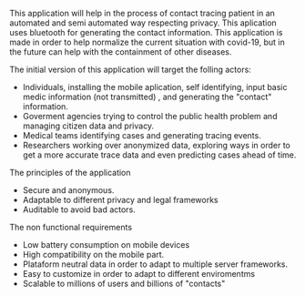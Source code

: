 This application will help in the process of contact tracing patient in an automated and semi automated way respecting privacy. This aplication uses bluetooth for generating the contact information. 
This application is made in order to help normalize the current situation with covid-19, but in the future can help with the containment of other diseases.

The initial version of this application will target the folling actors:
- Individuals, installing the mobile aplication, self identifying, input basic medic information (not transmitted) ,  and generating the "contact" information. 
- Goverment agencies trying to control the public health problem and managing citizen data and privacy. 
- Medical teams identifying cases and generating tracing events. 
- Researchers working over anonymized data, exploring ways in order to get a more accurate trace data and even predicting cases ahead of time. 

The principles of the application 
- Secure and anonymous. 
- Adaptable to different privacy and legal frameworks
- Auditable to avoid bad actors. 

The non functional requirements
- Low battery consumption on mobile devices
- High compatibility on the mobile part. 
- Plataform neutral data in order to adapt to multiple server frameworks. 
- Easy to customize in order to adapt to different enviromentms 
- Scalable to millions of users and billions of "contacts" 